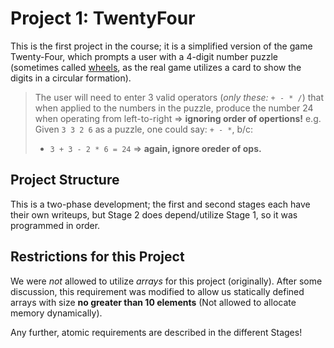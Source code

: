 # Project 1: TwentyFour

This is the first project in the course; it is a simplified version of the game Twenty-Four, which prompts a user with a 4-digit number puzzle (sometimes called [wheels](https://en.wikipedia.org/wiki/24_Game#24%C2%AE_Game), as the real game utilizes a card to show the digits in a circular formation).

> The user will need to enter 3 valid operators (*only these:* `+ - * /`) that when applied to the numbers in the puzzle, produce the number 24 when operating from left-to-right => **ignoring order of opertions!**
> e.g. Given `3 3 2 6` as a puzzle, one could say: `+ - *`, b/c:
>
> - `3 + 3 - 2 * 6 = 24` => **again, ignore oreder of ops.**
>

## Project Structure

This is a two-phase development; the first and second stages each have their own writeups, but Stage 2 does depend/utilize Stage 1, so it was programmed in order.

## Restrictions for this Project

We were *not* allowed to utilize _arrays_ for this project (originally). After some discussion, this requirement was modified to allow us statically defined arrays with size __no greater than 10 elements__ (Not allowed to allocate memory dynamically).

Any further, atomic requirements are described in the different Stages!
